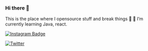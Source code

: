 ### Hi there 👋

This is the place where I opensource stuff and break things 🤣
🌱  I’m currently learning Java, react.

[![Instagram Badge](https://img.shields.io/badge/-Instagram-C13584?style=flat-quare&labelColor=C13584&logo=instagram&logoColor=white&link=https://www.instagram.com/olcayvaro1)](https://www.instagram.com/olcayvaro1)

[![Twitter](https://img.shields.io/twitter/url/https/twitter.com/olcayvaroll.svg?style=social&label=Follow%20%40olcayvaroll)](https://twitter.com/olcayvaroll)
